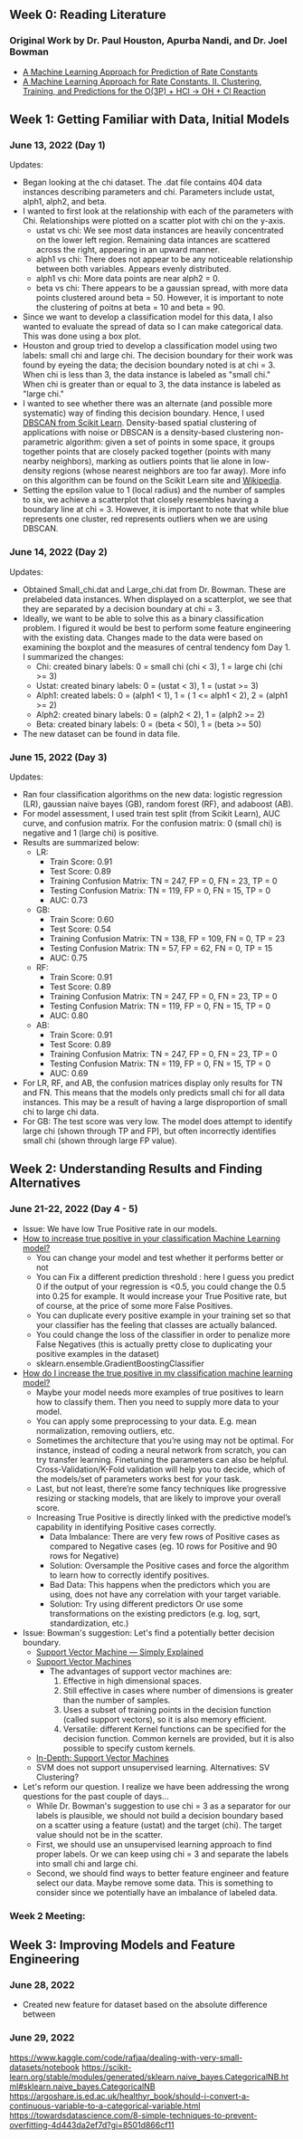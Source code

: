 ## Week 0: Reading Literature

### Original Work by Dr. Paul Houston, Apurba Nandi, and Dr. Joel Bowman
* [A Machine Learning Approach for Prediction of Rate Constants](https://pubs.acs.org/doi/10.1021/acs.jpclett.9b01810)
* [A Machine Learning Approach for Rate Constants. II. Clustering, Training, and Predictions for the O(3P) + HCl → OH + Cl Reaction](https://pubs.acs.org/doi/10.1021/acs.jpca.0c04348)


## Week 1: Getting Familiar with Data, Initial Models

### June 13, 2022 (Day 1)
Updates:
* Began looking at the chi dataset. The .dat file contains 404 data instances describing parameters and chi. Parameters include ustat, alph1, alph2, and beta. 
* I wanted to first look at the relationship with each of the parameters with Chi. Relationships were plotted on a scatter plot with chi on the y-axis. 
    - ustat vs chi: We see most data instances are heavily concentrated on the lower left region. Remaining data intances are scattered across the right, appearing in an upward manner. 
    - alph1 vs chi: There does not appear to be any noticeable relationship between both variables. Appears evenly distributed. 
    - alph1 vs chi: More data points are near alph2 = 0. 
    - beta vs chi: There appears to be a gaussian spread, with more data points clustered around beta = 50. However, it is important to note the clustering of poitns at beta = 10 and beta = 90. 
* Since we want to develop a classification model for this data, I also wanted to evaluate the spread of data so I can make categorical data. This was done using a box plot.
* Houston and group tried to develop a classification model using two labels: small chi and large chi. The decision boundary for their work was found by eyeing the data; the decision boundary noted is at chi = 3. When chi is less than 3, the data instance is labeled as "small chi." When chi is greater than or equal to 3, the data instance is labeled as "large chi." 
* I wanted to see whether there was an alternate (and possible more systematic) way of finding this decision boundary. Hence, I used [DBSCAN from Scikit Learn](https://scikit-learn.org/stable/modules/generated/sklearn.cluster.DBSCAN.html). Density-based spatial clustering of applications with noise or DBSCAN is a density-based clustering non-parametric algorithm: given a set of points in some space, it groups together points that are closely packed together (points with many nearby neighbors), marking as outliers points that lie alone in low-density regions (whose nearest neighbors are too far away). More info on this algorithm can be found on the Scikit Learn site and [Wikipedia](https://en.wikipedia.org/wiki/DBSCAN).
* Setting the epsilon value to 1 (local radius) and the number of samples to six, we achieve a scatterplot that closely resembles having a boundary line at chi = 3. However, it is important to note that while blue represents one cluster, red represents outliers when we are using DBSCAN. 

### June 14, 2022 (Day 2)
Updates:
* Obtained Small_chi.dat and Large_chi.dat from Dr. Bowman. These are prelabeled data instances. When displayed on a scatterplot, we see that they are separated by a decision boundary at chi = 3. 
* Ideally, we want to be able to solve this as a binary classification problem. I figured it would be best to perform some feature engineering with the existing data. Changes made to the data were based on examining the boxplot and the measures of central tendency fom Day 1. I summarized the changes:
    - Chi: created binary labels: 0 = small chi (chi < 3), 1 = large chi (chi >= 3)
    - Ustat: created binary labels: 0 = (ustat < 3), 1 = (ustat >= 3)
    - Alph1: created labels: 0 = (alph1 < 1), 1 = ( 1 <= alph1 < 2), 2 = (alph1 >= 2)
    - Alph2: created binary labels: 0 = (alph2 < 2), 1 = (alph2 >= 2)
    - Beta: created binary labels: 0 = (beta < 50), 1 = (beta >= 50)
* The new dataset can be found in data file. 

### June 15, 2022 (Day 3)
Updates:
* Ran four classification algorithms on the new data: logistic regression (LR), gaussian naive bayes (GB), random forest (RF), and adaboost (AB). 
* For model assessment, I used train test split (from Scikit Learn), AUC curve, and confusion matrix. For the confusion matrix: 0 (small chi) is negative and 1 (large chi) is positive. 
* Results are summarized below: 
    - LR:
        - Train Score: 0.91
        - Test Score: 0.89 
        - Training Confusion Matrix: TN = 247, FP = 0, FN = 23, TP = 0
        - Testing Confusion Matrix: TN = 119, FP = 0, FN = 15, TP = 0
        - AUC: 0.73
    - GB: 
        - Train Score: 0.60
        - Test Score: 0.54
        - Training Confusion Matrix: TN = 138, FP = 109, FN = 0, TP = 23
        - Testing Confusion Matrix: TN = 57, FP = 62, FN = 0, TP = 15
        - AUC: 0.75
    - RF:
        - Train Score: 0.91
        - Test Score: 0.89 
        - Training Confusion Matrix: TN = 247, FP = 0, FN = 23, TP = 0
        - Testing Confusion Matrix: TN = 119, FP = 0, FN = 15, TP = 0
        - AUC: 0.80
    - AB:
        - Train Score: 0.91
        - Test Score: 0.89 
        - Training Confusion Matrix: TN = 247, FP = 0, FN = 23, TP = 0
        - Testing Confusion Matrix: TN = 119, FP = 0, FN = 15, TP = 0
        - AUC: 0.69
* For LR, RF, and AB, the confusion matrices display only results for TN and FN. This means that the models only predicts small chi for all data instances. This may be a result of having a large disproportion of small chi to large chi data. 
* For GB: The test score was very low. The model does attempt to identify large chi (shown through TP and FP), but often incorrectly identifies small chi (shown through large FP value).

## Week 2: Understanding Results and Finding Alternatives

### June 21-22, 2022 (Day 4 - 5)
* Issue: We have low True Positive rate in our models. 
* [How to increase true positive in your classification Machine Learning model?](https://stackoverflow.com/questions/58074203/how-to-increase-true-positive-in-your-classification-machine-learning-model)
    - You can change your model and test whether it performs better or not
    - You can Fix a different prediction threshold : here I guess you predict 0 if the output of your regression is <0.5, you could change the 0.5 into 0.25 for example. It would increase your True Positive rate, but of course, at the price of some more False Positives.
    - You can duplicate every positive example in your training set so that your classifier has the feeling that classes are actually balanced.
    - You could change the loss of the classifier in order to penalize more False Negatives (this is actually pretty close to duplicating your positive examples in the dataset)
    - sklearn.ensemble.GradientBoostingClassifier
* [How do I increase the true positive in my classification machine learning model?](https://www.quora.com/How-do-I-increase-the-true-positive-in-my-classification-machine-learning-model)
    - Maybe your model needs more examples of true positives to learn how to classify them. Then you need to supply more data to your model.
    - You can apply some preprocessing to your data. E.g. mean normalization, removing outliers, etc.
    - Sometimes the architecture that you’re using may not be optimal. For instance, instead of coding a neural network from scratch, you can try transfer learning. Finetuning the parameters can also be helpful. Cross-Validation/K-Fold validation will help you to decide, which of the models/set of parameters works best for your task.
    - Last, but not least, there’re some fancy techniques like progressive resizing or stacking models, that are likely to improve your overall score.
    - Increasing True Positive is directly linked with the predictive model’s capability in identifying Positive cases correctly.
        - Data Imbalance: There are very few rows of Positive cases as compared to Negative cases (eg. 10 rows for Positive and 90 rows for Negative)
        - Solution: Oversample the Positive cases and force the algorithm to learn how to correctly identify positives.
        - Bad Data: This happens when the predictors which you are using, does not have any correlation with your target variable.
        - Solution: Try using different predictors Or use some transformations on the existing predictors (e.g. log, sqrt, standardization, etc.)
* Issue: Bowman's suggestion: Let's find a potentially better decision boundary. 
    - [Support Vector Machine — Simply Explained](https://towardsdatascience.com/support-vector-machine-simply-explained-fee28eba5496)
    - [Support Vector Machines](https://scikit-learn.org/stable/modules/svm.html)
        - The advantages of support vector machines are:
            1. Effective in high dimensional spaces.
            2. Still effective in cases where number of dimensions is greater than the number of samples.
            3. Uses a subset of training points in the decision function (called support vectors), so it is also memory efficient.
            4. Versatile: different Kernel functions can be specified for the decision function. Common kernels are provided, but it is also possible to specify custom kernels.
    - [In-Depth: Support Vector Machines](https://jakevdp.github.io/PythonDataScienceHandbook/05.07-support-vector-machines.html)
    - SVM does not support unsupervised learning. Alternatives: SV Clustering?
* Let's reform our question. I realize we have been addressing the wrong questions for the past couple of days... 
    - While Dr. Bowman's suggestion to use chi = 3 as a separator for our labels is plausible, we should not build a decision boundary based on a scatter using a feature (ustat) and the target (chi). The target value should not be in the scatter. 
    - First, we should use an unsupervised learning approach to find proper labels. Or we can keep using chi = 3 and separate the labels into small chi and large chi. 
    - Second, we should find ways to better feature engineer and feature select our data. Maybe remove some data. This is something to consider since we potentially have an imbalance of labeled data. 

### Week 2 Meeting: 


## Week 3: Improving Models and Feature Engineering

### June 28, 2022 
* Created new feature for dataset based on the absolute difference between 


### June 29, 2022 
https://www.kaggle.com/code/rafjaa/dealing-with-very-small-datasets/notebook 
https://scikit-learn.org/stable/modules/generated/sklearn.naive_bayes.CategoricalNB.html#sklearn.naive_bayes.CategoricalNB 
https://argoshare.is.ed.ac.uk/healthyr_book/should-i-convert-a-continuous-variable-to-a-categorical-variable.html 
https://towardsdatascience.com/8-simple-techniques-to-prevent-overfitting-4d443da2ef7d?gi=8501d866cf11